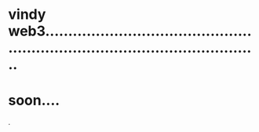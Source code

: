 # vindy web3....................................................................................................
# soon....
.
